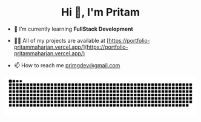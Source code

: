 <h1 align="center">Hi 👋, I'm Pritam</h1>

- 🌱 I’m currently learning **FullStack Development**

- 👨‍💻 All of my projects are available at [https://portfolio-pritammaharjan.vercel.app/](https://portfolio-pritammaharjan.vercel.app/)

- 📫 How to reach me primgdev@gmail.com

<img src="https://raw.githubusercontent.com/PritamMaharjan86/PritamMaharjan86/output/snake.svg" alt="Snake animation" />

###
